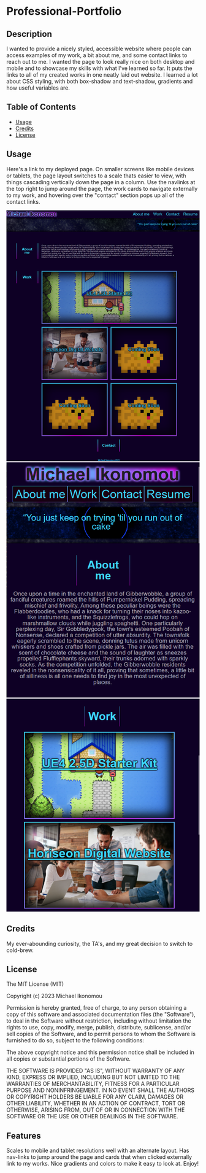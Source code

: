 # Professional-Portfolio

## Description

I wanted to provide a nicely styled, accessible website where people can access examples of my work, a bit about me, and some contact links to reach out to me.
I wanted the page to look really nice on both desktop and mobile and to showcase my skills with what I've learned so far. It puts the links to all of my created works in one neatly laid out website. I learned a lot about CSS styling, with both box-shadow and text-shadow, gradients and how useful variables are.

## Table of Contents

- [Usage](#usage)
- [Credits](#credits)
- [License](#license)


## Usage

Here's a link to my deployed page. On smaller screens like mobile devices or tablets, the page layout switches to a scale thats easier to view, with things cascading vertically down the page in a column. Use the navlinks at the top right to jump around the page, the work cards to navigate externally to my work, and hovering over the "contact" section pops up all of the contact links.  


![Desktop preview](./assets/images/preview.png)
![Mobile preview A](./assets/images/mobile-preview-01.png)
![Mobile preview B](./assets/images/mobile-preview-02.png)


## Credits

My ever-abounding curiosity, the TA's, and my great decision to switch to cold-brew.

## License

The MIT License (MIT)

Copyright (c) 2023 Michael Ikonomou

Permission is hereby granted, free of charge, to any person obtaining a copy of this software and associated documentation files (the "Software"), to deal in the Software without restriction, including without limitation the rights to use, copy, modify, merge, publish, distribute, sublicense, and/or sell copies of the Software, and to permit persons to whom the Software is furnished to do so, subject to the following conditions:

The above copyright notice and this permission notice shall be included in all copies or substantial portions of the Software.

THE SOFTWARE IS PROVIDED "AS IS", WITHOUT WARRANTY OF ANY KIND, EXPRESS OR IMPLIED, INCLUDING BUT NOT LIMITED TO THE WARRANTIES OF MERCHANTABILITY, FITNESS FOR A PARTICULAR PURPOSE AND NONINFRINGEMENT. IN NO EVENT SHALL THE AUTHORS OR COPYRIGHT HOLDERS BE LIABLE FOR ANY CLAIM, DAMAGES OR OTHER LIABILITY, WHETHER IN AN ACTION OF CONTRACT, TORT OR OTHERWISE, ARISING FROM, OUT OF OR IN CONNECTION WITH THE SOFTWARE OR THE USE OR OTHER DEALINGS IN THE SOFTWARE.

## Features

Scales to mobile and tablet resolutions well with an alternate layout. Has nav-links to jump around the page and cards that when clicked externally link to my works. Nice gradients and colors to make it easy to look at. Enjoy!

